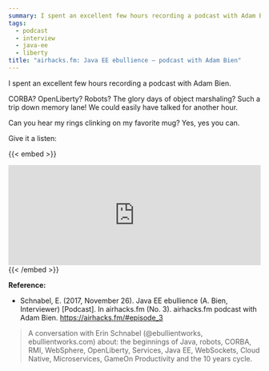 ```yaml
---
summary: I spent an excellent few hours recording a podcast with Adam Bien!
tags:
  - podcast
  - interview
  - java-ee
  - liberty
title: "airhacks.fm: Java EE ebullience — podcast with Adam Bien"
---
```


I spent an excellent few hours recording a podcast with Adam Bien.

CORBA? OpenLiberty? Robots? The glory days of object marshaling? Such a trip down memory lane! We could easily have talked for another hour.

Can you hear my rings clinking on my favorite mug? Yes, yes you can.

Give it a listen: 

{{< embed >}}
<iframe allow="autoplay" width="100%" height="200" src="https://www.iheart.com/podcast/256-airhacksfm-podcast-with-ad-43073886/episode/java-ee-ebullience-44463279/?embed=true" frameborder="0"></iframe>
{{< /embed >}}

<!--more-->

**Reference:** 

* Schnabel, E. (2017, November 26). Java EE ebullience (A. Bien, Interviewer) [Podcast]. In airhacks.fm (No. 3). airhacks.fm podcast with Adam Bien. https://airhacks.fm/#episode_3

> A conversation with Erin Schnabel (@ebullientworks, ebullientworks.com) about: the beginnings of Java, robots, CORBA, RMI, WebSphere, OpenLiberty, Services, Java EE, WebSockets, Cloud Native, Microservices, GameOn Productivity and the 10 years cycle.